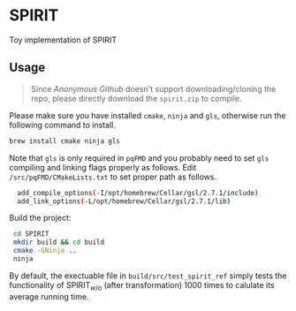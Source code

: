 # SPIRIT
Toy implementation of SPIRIT

## Usage
> Since _Anonymous Github_ doesn't support downloading/cloning the repo, please directly download the `spirit.zip` to compile.

Please make sure you have installed `cmake`, `ninja` and `gls`, otherwise run the following command to install.
```bash
brew install cmake ninja gls
```
Note that `gls` is only required in `pqFMD` and you probably need to set `gls` compiling and linking flags properly as follows. Edit `/src/pqFMD/CMakeLists.txt` to set proper path as follows.
```bash
  add_compile_options(-I/opt/homebrew/Cellar/gsl/2.7.1/include)
  add_link_options(-L/opt/homebrew/Cellar/gsl/2.7.1/lib)
```


Build the project:
```bash
 cd SPIRIT
 mkdir build && cd build
 cmake -GNinja ..
 ninja
```

By default, the exectuable file in `build/src/test_spirit_ref` simply tests the functionality of $\mathsf{SPIRIT}_{w/o}$ (after transformation) 1000 times to calulate its average running time.
